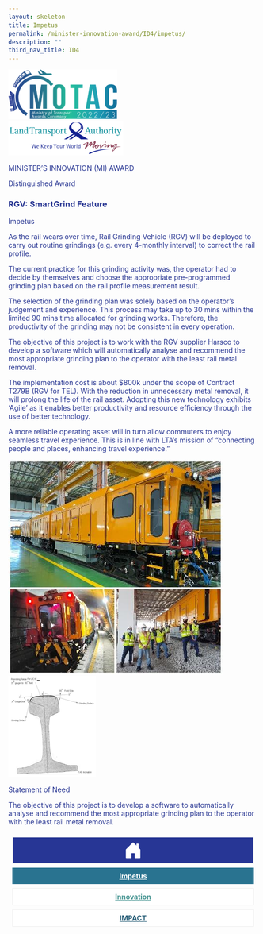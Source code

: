 ```yaml
---
layout: skeleton
title: Impetus
permalink: /minister-innovation-award/ID4/impetus/
description: ""
third_nav_title: ID4
---
```

<style type="text/css">
  .text-pri {
    color: #273592;
  }

  .nav-tabs {
    border-bottom: none !important;
    overflow: hidden !important;
  }

  .nav-link {
    margin: 8px !important;
    border-radius: 0px !important;
    font-weight: 700 !important;
    padding: 0.5rem 2.8rem !important;
  }

  .link-home {
    border: 1px solid #eee !important;
    color: #fff !important;
    background: rgb(39, 54, 149) !important;
    display: flex;
    justify-content: center;
    align-items: center;
  }

  .link-project {
    border: 1px solid #eee !important;
    color: rgb(83, 114, 122) !important;
    background-color: #fff !important;
    display: flex;
    justify-content: center;
    align-items: center;
  }

  .link-project.active {
    border: none !important;
    color: #fff !important;
    background: rgb(41, 115, 144) !important;
  }

  .link-solution {
    border: 1px solid #eee !important;
    color: rgb(69, 148, 145) !important;
    background-color: #fff !important;
    display: flex;
    justify-content: center;
    align-items: center;
  }

  .link-solution.active {
    border: none !important;
    color: #fff !important;
    background: rgb(34, 155, 189) !important;
  }

  .link-impact {
    border: 1px solid #eee !important;
    color: rgb(41, 95, 120) !important;
    background-color: #fff !important;
    display: flex;
    justify-content: center;
    align-items: center;
  }

  .link-impact.active {
    border: none !important;
    color: #fff !important;
    background: rgb(10, 91, 142) !important;
  }
</style>
<div class="container py-5 card-bg text-pri my-5">
  <div class="row">
    <div class="col-sm-12 pt-4 pb-3 text-center">
      <img src="/images/Logos/MOTAC_header.png" alt="motac logo" class="img-fluid" />
    </div>
  </div>
  <div class="row border border-4 border-info">
    <div class="col-sm-4 py-3 text-center d-flex flex-column align-items-center justify-content-center">
      <img src="/images/Logos/LTA.png" class="img-fluid" alt="LTA" />
    </div>
    <div class="col-sm-8 py-3 text-center bg-primary d-flex justify-content-center flex-column aligin-items-center">
      <p class="mb-1 text-light font-weight-bold raleway-font"> MINISTER’S INNOVATION (MI) AWARD </p>
      <p class="mb-0 distinguished-award">Distinguished Award</p>
    </div>
  </div>
  <div class="row">
    <div class="col-12 py-3">
      <h3 class="text-center font-weight-bold">RGV: SmartGrind Feature</h3>
    </div>
    <div class="col-sm-12 text-center py-2 my-2 bg-heading">
      <p class="mb-0 h3 font-weight-bold text-uppercase text-light"> Impetus </p>
    </div>
    <div class="col-sm-12">
      <div class="row py-2">
        <div class="col-sm-6 text-pri">
          <p> As the rail wears over time, Rail Grinding Vehicle (RGV) will be deployed to carry out routine grindings (e.g. every 4-monthly interval) to correct the rail profile. </p>
          <p> The current practice for this grinding activity was, the operator had to decide by themselves and choose the appropriate pre-programmed grinding plan based on the rail profile measurement result. </p>
          <p> The selection of the grinding plan was solely based on the operator’s judgement and experience. This process may take up to 30 mins within the limited 90 mins time allocated for grinding works. Therefore, the productivity of the grinding may not be consistent in every operation. </p>
          <p> The objective of this project is to work with the RGV supplier Harsco to develop a software which will automatically analyse and recommend the most appropriate grinding plan to the operator with the least rail metal removal. </p>
          <p> The implementation cost is about $800k under the scope of Contract T279B (RGV for TEL). With the reduction in unnecessary metal removal, it will prolong the life of the rail asset. Adopting this new technology exhibits ‘Agile’ as it enables better productivity and resource efficiency through the use of better technology. </p>
          <p> A more reliable operating asset will in turn allow commuters to enjoy seamless travel experience. This is in line with LTA’s mission of “connecting people and places, enhancing travel experience.” </p>
        </div>
        <div class="col-sm-6">
          <img src="/images/MI/ID4/Picture1.png" class="img-fluid border border-primary border-5 mb-3" alt="" />
          <img src="/images/MI/ID4/Picture2.png" class="img-fluid border border-secondary border-5" alt="" />
        </div>
      </div>
    </div>
  </div>
  <div class="row">
    <div class="col-sm-12 text-center py-2 my-2 bg-heading">
      <p class="mb-0 h3 font-weight-bold text-light text-uppercase"> Statement of Need </p>
    </div>
    <div class="col-sm-12 py-2">
      <p class="mb-0 font-weight-bold text-pri"> The objective of this project is to develop a software to automatically analyse and recommend the most appropriate grinding plan to the operator with the least rail metal removal. </p>
    </div>
  </div>
  <nav>
    <div class="nav nav-tabs nav-fill" id="nav-tab" role="tablist">
      <a class="nav-link text-uppercase link-home text-decoration-none" id="nav-home-tab" href="/minister-innovation-award/ID4/home/">
        <svg xmlns="http://www.w3.org/2000/svg" width="36" height="36" fill="currentColor" class="bi bi-house-door-fill" viewBox="0 0 16 16">
          <path d="M6.5 14.5v-3.505c0-.245.25-.495.5-.495h2c.25 0 .5.25.5.5v3.5a.5.5 0 0 0 .5.5h4a.5.5 0 0 0 .5-.5v-7a.5.5 0 0 0-.146-.354L13 5.793V2.5a.5.5 0 0 0-.5-.5h-1a.5.5 0 0 0-.5.5v1.293L8.354 1.146a.5.5 0 0 0-.708 0l-6 6A.5.5 0 0 0 1.5 7.5v7a.5.5 0 0 0 .5.5h4a.5.5 0 0 0 .5-.5Z" />
        </svg>
      </a>
      <a class="nav-link active link-project text-decoration-none" id="nav-project-tab" href="/minister-innovation-award/ID4/impetus/"> Impetus </a>
      <a class="nav-link link-solution text-decoration-none" id="nav-solution-tab" href="/minister-innovation-award/ID4/innovation/"> Innovation</a>
      <a class="nav-link link-impact text-decoration-none" id="nav-impact-tab" href="/minister-innovation-award/ID4/impact/"> IMPACT​</a>
    </div>
  </nav>
</div>